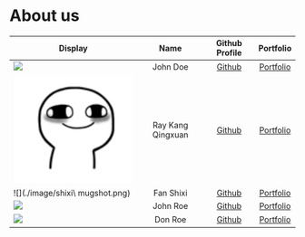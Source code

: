 # About us

Display | Name | Github Profile | Portfolio 
--------|:----:|:--------------:|:---------:
![](https://via.placeholder.com/100.png?text=Photo) | John Doe | [Github](https://github.com/) | [Portfolio](docs/team/johndoe.md)
![](./image/stresse.png) | Ray Kang Qingxuan | [Github](https://github.com/Rrraaaeee) | [Portfolio](docs/team/johndoe.md)
![](./image/shixi\ mugshot.png) | Fan Shixi | [Github](https://github.com/fansxx) | [Portfolio](docs/team/johndoe.md)
![](https://via.placeholder.com/100.png?text=Photo) | John Roe | [Github](https://github.com/) | [Portfolio](docs/team/johndoe.md)
![](https://via.placeholder.com/100.png?text=Photo) | Don Roe | [Github](https://github.com/) | [Portfolio](docs/team/johndoe.md)
